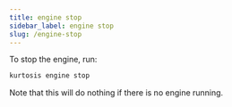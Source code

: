 ```yaml
---
title: engine stop
sidebar_label: engine stop
slug: /engine-stop
---
```


To stop the engine, run:

```bash
kurtosis engine stop
```

Note that this will do nothing if there is no engine running.